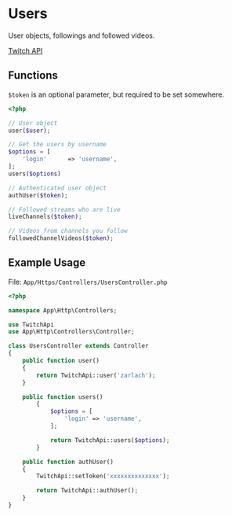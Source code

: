 # Users

User objects, followings and followed videos.

[Twitch API](https://github.com/justintv/Twitch-API/blob/master/users.md)

## Functions

`$token` is an optional parameter, but required to be set somewhere.

```php
<?php

// User object
user($user);

// Get the users by username
$options = [
    'login'      => 'username',
];
users($options)

// Authenticated user object
authUser($token);

// Followed streams who are live
liveChannels($token);

// Videos from channels you follow
followedChannelVideos($token);
```

## Example Usage

File: `App/Https/Controllers/UsersController.php`

```php
<?php

namespace App\Http\Controllers;

use TwitchApi
use App\Http\Controllers\Controller;

class UsersController extends Controller
{
    public function user()
    {
        return TwitchApi::user('zarlach');
    }

    public function users()
        {
            $options = [
                'login' => 'username',
            ];

            return TwitchApi::users($options);
        }

    public function authUser()
    {
        TwitchApi::setToken('xxxxxxxxxxxxxx');

        return TwitchApi::authUser();
    }
}
```